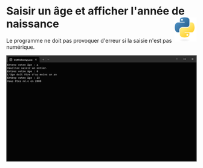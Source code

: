# **Saisir un âge et afficher l'année de naissance** <a href="../../"><img align="right" src="../../src/images/Python-logo-notext.svg" alt="Python" title="Phthon" widht="auto" height="64px"></a>

Le programme ne doit pas provoquer d'erreur si la saisie n'est pas numérique.

![Age et année de naissance](../../src/screenshots/ageAndYearOfBirth.png "Saisir un âge et afficher l'année de naissance")